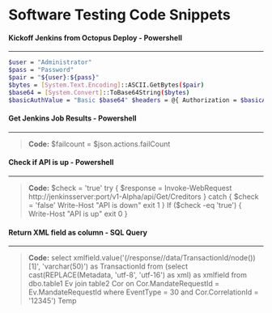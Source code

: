Software Testing Code Snippets
==========================



#### <i class="icon-pencil"></i> Kickoff Jenkins from Octopus Deploy - Powershell
----------
```sh
$user = "Administrator" 
$pass = "Password" 
$pair = "${user}:${pass}" 
$bytes = [System.Text.Encoding]::ASCII.GetBytes($pair) 
$base64 = [System.Convert]::ToBase64String($bytes) 
$basicAuthValue = "Basic $base64" $headers = @{ Authorization = $basicAuthValue } Invoke-WebRequest -uri "http://jenkinsserver:port/job/myproject/build?token=runmyprojectrun" -Headers $headers
```


#### <i class="icon-pencil"></i> Get Jenkins Job Results - Powershell
----------
> **Code:**
$failcount = $json.actions.failCount



#### <i class="icon-pencil"></i> Check if API is up - Powershell
----------
> **Code:**
$check = 'true'
try { $response = Invoke-WebRequest http://jenkinsserver:port/v1-Alpha/api/Get/Creditors } catch {
      $check = 'false'
         Write-Host "API is down" 
      exit 1
         }
If ($check -eq 'true')
{
    Write-Host "API is up"
    exit 0
} 



#### <i class="icon-pencil"></i> Return XML field as column - SQL Query
----------
> **Code:**
select xmlfield.value('(/response//data/TransactionId/node())[1]', 'varchar(50)') 
as TransactionId from (select cast(REPLACE(Metadata, 'utf-8', 'utf-16') as xml) 
as xmlfield from dbo.table1 Ev join table2 Cor 
on Cor.MandateRequestId = Ev.MandateRequestId where EventType = 30 
and Cor.CorrelationId = '12345') Temp
